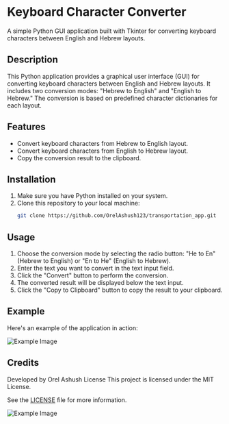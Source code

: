 # Keyboard Character Converter

A simple Python GUI application built with Tkinter for converting keyboard characters between English and Hebrew layouts.

## Description

This Python application provides a graphical user interface (GUI) for converting keyboard characters between English and Hebrew layouts. It includes two conversion modes: "Hebrew to English" and "English to Hebrew." The conversion is based on predefined character dictionaries for each layout.

## Features

- Convert keyboard characters from Hebrew to English layout.
- Convert keyboard characters from English to Hebrew layout.
- Copy the conversion result to the clipboard.

## Installation

1. Make sure you have Python installed on your system.
2. Clone this repository to your local machine:
   ```sh
   git clone https://github.com/OrelAshush123/transportation_app.git

## Usage

1. Choose the conversion mode by selecting the radio button: "He to En" (Hebrew to English) or "En to He" (English to Hebrew).
2. Enter the text you want to convert in the text input field.
3. Click the "Convert" button to perform the conversion.
4. The converted result will be displayed below the text input.
5. Click the "Copy to Clipboard" button to copy the result to your clipboard.

## Example

Here's an example of the application in action:

![Example Image](Screenshot.png)

## Credits
Developed by Orel Ashush
License
This project is licensed under the MIT License. 

See the [LICENSE](LICENSE) file for more information.

![Example Image](Screenshot2.png)
